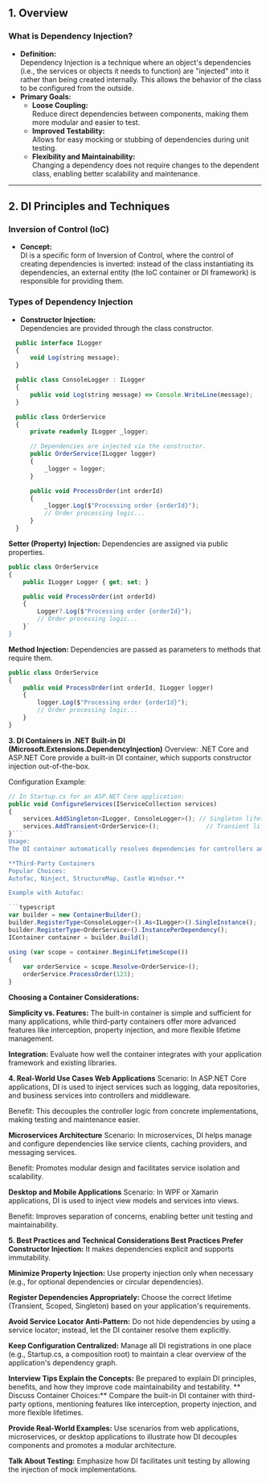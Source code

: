 ## 1. Overview

### What is Dependency Injection?
- **Definition:**  
  Dependency Injection is a technique where an object's dependencies (i.e., the services or objects it needs to function) are "injected" into it rather than being created internally. This allows the behavior of the class to be configured from the outside.
- **Primary Goals:**  
  - **Loose Coupling:**  
    Reduce direct dependencies between components, making them more modular and easier to test.
  - **Improved Testability:**  
    Allows for easy mocking or stubbing of dependencies during unit testing.
  - **Flexibility and Maintainability:**  
    Changing a dependency does not require changes to the dependent class, enabling better scalability and maintenance.

---

## 2. DI Principles and Techniques

### Inversion of Control (IoC)
- **Concept:**  
  DI is a specific form of Inversion of Control, where the control of creating dependencies is inverted: instead of the class instantiating its dependencies, an external entity (the IoC container or DI framework) is responsible for providing them.

### Types of Dependency Injection
- **Constructor Injection:**  
  Dependencies are provided through the class constructor.
```typescript
  public interface ILogger
  {
      void Log(string message);
  }

  public class ConsoleLogger : ILogger
  {
      public void Log(string message) => Console.WriteLine(message);
  }

  public class OrderService
  {
      private readonly ILogger _logger;

      // Dependencies are injected via the constructor.
      public OrderService(ILogger logger)
      {
          _logger = logger;
      }

      public void ProcessOrder(int orderId)
      {
          _logger.Log($"Processing order {orderId}");
          // Order processing logic...
      }
  }
  ```

  **Setter (Property) Injection:**
Dependencies are assigned via public properties.

```typescript
public class OrderService
{
    public ILogger Logger { get; set; }

    public void ProcessOrder(int orderId)
    {
        Logger?.Log($"Processing order {orderId}");
        // Order processing logic...
    }`
}
```
**Method Injection:**
Dependencies are passed as parameters to methods that require them.

```typescript
public class OrderService
{
    public void ProcessOrder(int orderId, ILogger logger)
    {
        logger.Log($"Processing order {orderId}");
        // Order processing logic...
    }
}
```

**3. DI Containers in .NET**
**Built-in DI (Microsoft.Extensions.DependencyInjection)**
Overview:
.NET Core and ASP.NET Core provide a built-in DI container, which supports constructor injection out-of-the-box.

Configuration Example:

```typescript
// In Startup.cs for an ASP.NET Core application:
public void ConfigureServices(IServiceCollection services)
{
    services.AddSingleton<ILogger, ConsoleLogger>(); // Singleton lifetime
    services.AddTransient<OrderService>();             // Transient lifetime
}```
Usage:
The DI container automatically resolves dependencies for controllers and other registered services.

**Third-Party Containers
Popular Choices:
Autofac, Ninject, StructureMap, Castle Windsor.**

Example with Autofac:

```typescript
var builder = new ContainerBuilder();
builder.RegisterType<ConsoleLogger>().As<ILogger>().SingleInstance();
builder.RegisterType<OrderService>().InstancePerDependency();
IContainer container = builder.Build();

using (var scope = container.BeginLifetimeScope())
{
    var orderService = scope.Resolve<OrderService>();
    orderService.ProcessOrder(123);
}
```
**Choosing a Container
Considerations:**

**Simplicity vs. Features:**
The built-in container is simple and sufficient for many applications, while third-party containers offer more advanced features like interception, property injection, and more flexible lifetime management.

**Integration:**
Evaluate how well the container integrates with your application framework and existing libraries.

**4. Real-World Use Cases
Web Applications**
Scenario:
In ASP.NET Core applications, DI is used to inject services such as logging, data repositories, and business services into controllers and middleware.

Benefit:
This decouples the controller logic from concrete implementations, making testing and maintenance easier.

**Microservices Architecture**
Scenario:
In microservices, DI helps manage and configure dependencies like service clients, caching providers, and messaging services.

Benefit:
Promotes modular design and facilitates service isolation and scalability.

**Desktop and Mobile Applications**
Scenario:
In WPF or Xamarin applications, DI is used to inject view models and services into views.

Benefit:
Improves separation of concerns, enabling better unit testing and maintainability.

**5. Best Practices and Technical Considerations
Best Practices
Prefer Constructor Injection:**
It makes dependencies explicit and supports immutability.

**Minimize Property Injection:**
Use property injection only when necessary (e.g., for optional dependencies or circular dependencies).

**Register Dependencies Appropriately:**
Choose the correct lifetime (Transient, Scoped, Singleton) based on your application's requirements.

**Avoid Service Locator Anti-Pattern:**
Do not hide dependencies by using a service locator; instead, let the DI container resolve them explicitly.

**Keep Configuration Centralized:**
Manage all DI registrations in one place (e.g., Startup.cs, a composition root) to maintain a clear overview of the application's dependency graph.

**Interview Tips
Explain the Concepts:**
Be prepared to explain DI principles, benefits, and how they improve code maintainability and testability.
**
Discuss Container Choices:**
Compare the built-in DI container with third-party options, mentioning features like interception, property injection, and more flexible lifetimes.

**Provide Real-World Examples:**
Use scenarios from web applications, microservices, or desktop applications to illustrate how DI decouples components and promotes a modular architecture.

**Talk About Testing:**
Emphasize how DI facilitates unit testing by allowing the injection of mock implementations.